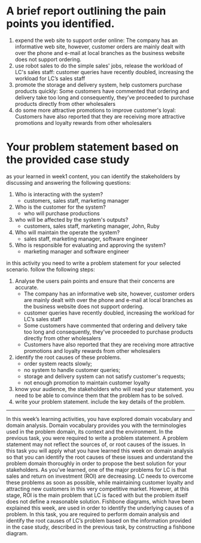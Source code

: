 # A brief report outlining the pain points you identified.
1. expend the web site to support order online: The company has an informative web site, however, customer orders are mainly dealt with over the phone and e-mail at local branches as the
   business website does not support ordering.
2. use robot sales to do the simple sales' jobs, release the workload of LC's sales staff: customer queries have
   recently doubled, increasing the workload for LC’s sales staff
3. promote the storage and delivery system, help customers purchase products quickly: Some customers have commented that ordering and delivery take too long and consequently, they’ve
   proceeded to purchase products directly from other wholesalers
4. do some more attractive promotions to improve customer's loyal: Customers have also reported that
   they are receiving more attractive promotions and loyalty rewards from other wholesalers

# Your problem statement based on the provided case study


as your learned in week1  content, you can identify the stakeholders by discussing and answering the following 
questions:
1. Who is interacting with the system? 
    - customers, sales staff, marketing manager
2. Who is the customer for the system?
   - who will purchase productions
3. who will be affected by the system's outputs?
    - customers, sales staff, marketing manager, John, Ruby
4. Who will maintain the operate the system?
    - sales staff, marketing manager, software engineer
5. Who is responsible for evaluating and approving the system?
    - marketing manager and software engineer

in this activity you need to write a problem statement for your selected scenario. follow the following steps:
1. Analyse the users pain points and ensure that their concerns are accurate.
   - The company has an informative web site, however, customer orders are mainly dealt with over the phone and e-mail at local branches as the business website does not support ordering.
   - customer queries have recently doubled, increasing the workload for LC’s sales staff
   - Some customers have commented that ordering and delivery take too long and consequently, they’ve proceeded to purchase products directly from other wholesalers
   - Customers have also reported that they are receiving more attractive promotions and loyalty rewards from other wholesalers
2. identify the root causes of these problems.
    - order system reacts slowly;
    - no system to handle customer queries;
    - storage and delivery system can not satisfy customer's requests;
    - not enough promotion to maintain customer loyalty
3. know your audience, the stakeholders who will read your statement. you need to be able to convince them that the problem has to be solved.
4. write your problem statement. include the key details of the problem.

--- 
In this week’s learning activities, you have explored domain vocabulary and domain analysis. Domain
vocabulary provides you with the terminologies used in the problem domain, its context and the
environment.
In the previous task, you were required to write a problem statement. A problem statement may not
reflect the sources of, or root causes of the issues. In this task you will apply what you have learned
this week on domain analysis so that you can identify the root causes of these issues and understand
the problem domain thoroughly in order to propose the best solution for your stakeholders.
As you’ve learned, one of the major problems for LC is that sales and return on investment (ROI) are
decreasing. LC needs to overcome these problems as soon as possible, while maintaining customer
loyalty and attracting new customers in this very competitive market. However, at this stage, ROI is the
main problem that LC is faced with but the problem itself does not define a reasonable solution.
Fishbone diagrams, which have been explained this week, are used in order to identify the underlying
causes of a problem.
In this task, you are required to perform domain analysis and identify the root causes of LC’s problem
based on the information provided in the case study, described in the previous task, by constructing a
fishbone diagram.